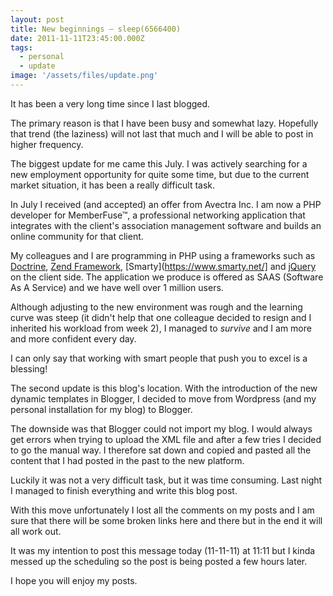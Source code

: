 ```yaml
---
layout: post
title: New beginnings – sleep(6566400)
date: 2011-11-11T23:45:00.000Z
tags:
  - personal
  - update
image: '/assets/files/update.png'
---
```

It has been a very long time since I last blogged.

The primary reason is that I have been busy and somewhat lazy. Hopefully that trend (the laziness) will not last that much and I will be able to post in higher frequency.

The biggest update for me came this July. I was actively searching for a new employment opportunity for quite some time, but due to the current market situation, it has been a really difficult task.

In July I received (and accepted) an offer from Avectra Inc. I am now a PHP developer for MemberFuse&trade;, a professional networking application that integrates with the client's association management software and builds an online community for that client.

My colleagues and I are programming in PHP using a frameworks such as [Doctrine](https://www.doctrine-project.org/), [Zend Framework](https://framework.zend.com/), [Smarty](https://www.smarty.net/] and [jQuery](https://jquery.com/) on the client side. The application we produce is offered as SAAS (Software As A Service) and we have well over 1 million users.

Although adjusting to the new environment was rough and the learning curve was steep (it didn't help that one colleague decided to resign and I inherited his workload from week 2), I managed to *survive* and I am more and more confident every day.

I can only say that working with smart people that push you to excel is a blessing!

The second update is this blog's location. With the introduction of the new dynamic templates in Blogger, I decided to move from Wordpress (and my personal installation for my blog) to Blogger.

The downside was that Blogger could not import my blog. I would always get errors when trying to upload the XML file and after a few tries I decided to go the manual way. I therefore sat down and copied and pasted all the content that I had posted in the past to the new platform.

Luckily it was not a very difficult task, but it was time consuming. Last night I managed to finish everything and write this blog post.

With this move unfortunately I lost all the comments on my posts and I am sure that there will be some broken links here and there but in the end it will all work out.

It was my intention to post this message today (11-11-11) at 11:11 but I kinda messed up the scheduling so the post is being posted a few hours later.

I hope you will enjoy my posts.
